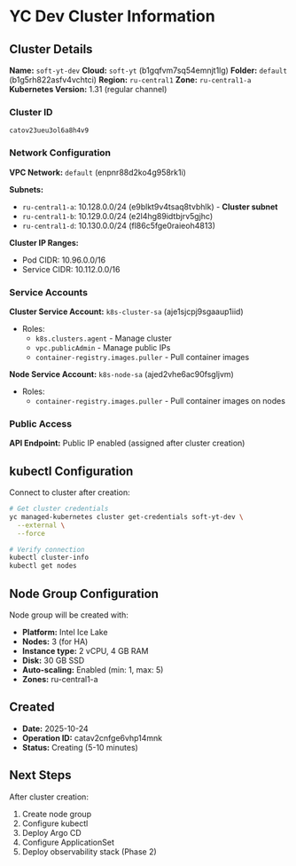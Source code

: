 # YC Dev Cluster Information

## Cluster Details

**Name:** `soft-yt-dev`
**Cloud:** `soft-yt` (b1gqfvm7sq54emnjt1lg)
**Folder:** `default` (b1g5rh822asfv4vchtci)
**Region:** `ru-central1`
**Zone:** `ru-central1-a`
**Kubernetes Version:** 1.31 (regular channel)

### Cluster ID
```
catov23ueu3ol6a8h4v9
```

### Network Configuration

**VPC Network:** `default` (enpnr88d2ko4g958rk1i)

**Subnets:**
- `ru-central1-a`: 10.128.0.0/24 (e9blkt9v4tsaq8tvbhlk) - **Cluster subnet**
- `ru-central1-b`: 10.129.0.0/24 (e2l4hg89idtbjrv5gjhc)
- `ru-central1-d`: 10.130.0.0/24 (fl86c5fge0raieoh4813)

**Cluster IP Ranges:**
- Pod CIDR: 10.96.0.0/16
- Service CIDR: 10.112.0.0/16

### Service Accounts

**Cluster Service Account:** `k8s-cluster-sa` (aje1sjcpj9sgaaup1iid)
- Roles:
  - `k8s.clusters.agent` - Manage cluster
  - `vpc.publicAdmin` - Manage public IPs
  - `container-registry.images.puller` - Pull container images

**Node Service Account:** `k8s-node-sa` (ajed2vhe6ac90fsgljvm)
- Roles:
  - `container-registry.images.puller` - Pull container images on nodes

### Public Access

**API Endpoint:** Public IP enabled (assigned after cluster creation)

## kubectl Configuration

Connect to cluster after creation:

```bash
# Get cluster credentials
yc managed-kubernetes cluster get-credentials soft-yt-dev \
  --external \
  --force

# Verify connection
kubectl cluster-info
kubectl get nodes
```

## Node Group Configuration

Node group will be created with:
- **Platform:** Intel Ice Lake
- **Nodes:** 3 (for HA)
- **Instance type:** 2 vCPU, 4 GB RAM
- **Disk:** 30 GB SSD
- **Auto-scaling:** Enabled (min: 1, max: 5)
- **Zones:** ru-central1-a

## Created

- **Date:** 2025-10-24
- **Operation ID:** catav2cnfge6vhp14mnk
- **Status:** Creating (5-10 minutes)

## Next Steps

After cluster creation:
1. Create node group
2. Configure kubectl
3. Deploy Argo CD
4. Configure ApplicationSet
5. Deploy observability stack (Phase 2)
